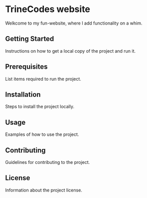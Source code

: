 # TrineCodes website

Welkcome to my fun-website, where I add functionality on a whim.

## Getting Started

Instructions on how to get a local copy of the project and run it.

## Prerequisites

List items required to run the project.

## Installation

Steps to install the project locally.

## Usage

Examples of how to use the project.

## Contributing

Guidelines for contributing to the project.

## License

Information about the project license.
